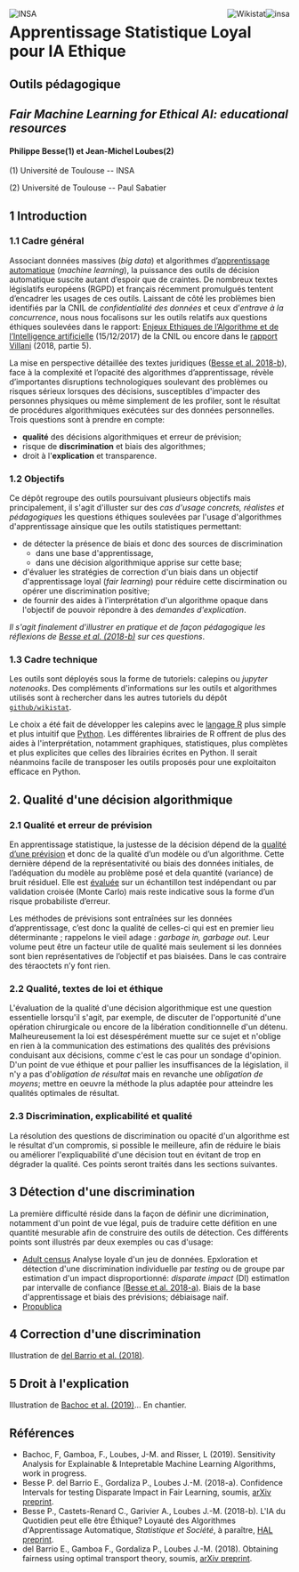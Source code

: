 <a href="http://www.insa-toulouse.fr/" ><img src="http://www.math.univ-toulouse.fr/~besse/Wikistat/Images/Logo_INSAvilletoulouse-RVB.png" style="float:left; max-width: 130px; display: inline" alt="INSA"/></a> 
<a href="http://www.univ-tlse3.fr/" ><img src="http://www.univ-tlse3.fr/medias/photo/ut3pres_logoq_1372757033342.jpg?ID_FICHE=49702" style="float:right; max-width: 250px; display: inline"  alt="insa"/></a>
<a href="http://wikistat.fr/" ><img src="http://www.math.univ-toulouse.fr/~besse/Wikistat/Images/wikistat.jpg" style="float:right; max-width: 250px; display: inline"  alt="Wikistat"/></a>

# Apprentissage Statistique Loyal pour IA Ethique
## Outils pédagogique

## *Fair Machine Learning for Ethical AI: educational resources*


#### Philippe Besse(1) et Jean-Michel Loubes(2)

(1) Université de Toulouse -- INSA

(2) Université de Toulouse -- Paul Sabatier

## 1 Introduction
### 1.1 Cadre général
Associant données massives (*big data*) et algorithmes d’[apprentissage automatique](https://github.com/wikistat/Apprentissage) (*machine learning*), la puissance des outils de décision automatique suscite autant d’espoir que de craintes. De nombreux textes législatifs européens (RGPD) et français récemment promulgués tentent d’encadrer les usages de ces outils. Laissant de côté les problèmes bien identifiés par la CNIL de *confidentialité des données*  et ceux d’*entrave à la concurrence*, nous nous focalisons sur les outils relatifs aux questions éthiques soulevées dans le rapport: [Enjeux Ethiques de l’Algorithme et de l’Intelligence artificielle](https://www.cnil.fr/fr/comment-permettre-lhomme-de-garder-la-main-rapport-sur-les-enjeux-ethiques-des-algorithmes-et-de) (15/12/2017) de la CNIL ou encore dans le [rapport Villani](https://www.aiforhumanity.fr/pdfs/9782111457089_Rapport_Villani_accessible.pdf) (2018, partie 5).

 La mise en perspective détaillée des textes juridiques ([Besse et al. 2018-b](https://hal.archives-ouvertes.fr/hal-01886699v1)), face à la complexité et l’opacité des algorithmes d’apprentissage, révèle d’importantes disruptions technologiques soulevant des problèmes ou risques sérieux lorsques des décisions, susceptibles d'impacter des personnes physiques ou même simplement de les profiler, sont le résultat de procédures algorithmiques exécutées sur des données personnelles. Trois questions sont à prendre en compte:
 
- **qualité** des décisions algorithmiques et erreur de prévision;
- risque de **discrimination** et biais des algorithmes;
- droit à l'**explication**  et transparence.


### 1.2 Objectifs

Ce dépôt regroupe des outils poursuivant plusieurs objectifs mais principalement, il s'agit d'illuster sur des *cas d'usage concrets, réalistes et pédagogiques* les questions éthiques soulevées par l'usage d'algorithmes d'apprentissage ainsique que les outils statistiques permettant: 

- de détecter la présence de biais et donc des sources de discrimination
   - dans une base d'apprentissage,
   - dans une décision algorithmique apprise sur cette base;
- d'évaluer les stratégies de correction d'un biais dans un objectif d'apprentissage loyal (*fair learning*) pour réduire cette discirmination ou opérer une discrimination positive;
- de fournir des aides à l'interprétation d'un algorithme opaque dans l'objectif de pouvoir répondre à des *demandes d'explication*.

*Il s'agit finalement d'illustrer en pratique et de façon pédagogique les réflexions de [Besse et al. (2018-b)](https://hal.archives-ouvertes.fr/hal-01886699v1) sur ces questions*. 

### 1.3 Cadre technique
Les outils sont déployés sous la forme de tutoriels: calepins ou *jupyter notenooks*. Des compléments d'informations sur les outils et algorithmes utilisés sont à rechercher dans les autres tutoriels du dépôt [`github/wikistat`](https://github.com/wikistat). 

Le choix a été fait de développer les calepins avec le [langage R](https://github.com/wikistat/Intro-R) plus simple et plus intuitif que [Python](https://github.com/wikistat/Intro-Python). Les différentes librairies de R offrent de plus des aides à l'interprétation, notamment graphiques, statistiques, plus complètes et plus explicites que celles des librairies écrites en Python. Il serait néanmoins facile de transposer les outils proposés pour une exploitaiton efficace en Python.

## 2. Qualité d'une décision algorithmique
### 2.1 Qualité et erreur de prévision
En apprentissage statistique, la justesse de la décision dépend de la [qualité d’une prévision](http://wikistat.fr/pdf/st-m-app-risque.pdf) et donc de la qualité d’un modèle ou d’un algorithme. Cette dernière dépend de la représentativité ou biais des données initiales, de l’adéquation du modèle au problème posé et dela quantité (variance) de bruit résiduel. Elle est [évaluée](http://wikistat.fr/pdf/st-m-app-risque.pdf) sur un échantillon test indépendant ou par validation croisée (Monte Carlo) mais reste indicative sous la forme d’un risque probabiliste d’erreur.

Les méthodes de prévisions sont entraînées sur les données d’apprentissage, c’est donc la qualité de celles-ci qui est en premier lieu déterminante ; rappelons le vieil adage : *garbage in, garbage out*. Leur volume peut être un facteur utile de qualité mais seulement si les données sont bien représentatives de l’objectif et pas biaisées. Dans le cas contraire des téraoctets n’y font rien.

### 2.2 Qualité, textes de loi et éthique
L'évaluation de la qualité d'une décision algorithmique est une question essentielle lorsqu'il s'agit, par exemple, de discuter de l'opportunité d'une opération chirurgicale ou encore de la libération conditionnelle d'un détenu. Malheureusement la loi est désespérément muette sur ce sujet et n'oblige en rien à la communication des estimations des qualités des prévisions conduisant aux décisions, comme c'est le cas pour un sondage d'opinion. D'un point de vue éthique et pour pallier les insuffisances de la législation, il n'y a pas d'*obligation de résultat* mais en revanche une *obligation de moyens*; mettre en oeuvre la méthode la plus adaptée pour atteindre les qualités optimales de résultat. 

### 2.3 Discrimination, explicabilité et qualité
La résolution des questions de discrimination ou opacité d'un algorithme  est le résultat d'un compromis, si possible le meilleure, afin de réduire le biais ou améliorer l'expliquabilité d'une décision tout en évitant de trop en dégrader la qualité. Ces points seront traités dans les sections suivantes. 

## 3 Détection d'une discrimination
La première difficulté réside dans la façon de définir une dicrimination, notamment d'un point de vue légal, puis de traduire cette défition en une quantité mesurable afin de construire des outils de détection. Ces différents points sont illustrés par deux exemples ou cas d'usage:

- [Adult census]() Analyse loyale d'un jeu de données. Epxloration et  détection d'une discrimination individuelle par *testing* ou de groupe par estimation d'un impact disproportionné: *disparate impact* (DI) estimatIon par intervalle de confiance [(Besse et al. 2018-a)](https://arxiv.org/abs/1807.06362). Biais de la base d'apprentissage et biais des prévisions; débiaisage naïf.
- [Propublica]() 

## 4 Correction d'une discrimination
Illustration de [del Barrio et al. (2018)](https://arxiv.org/pdf/1806.03195).

## 5 Droit à l'explication
Illustration de [Bachoc et al. (2019)]()... En chantier.

## Références
- Bachoc, F, Gamboa, F., Loubes, J-M. and Risser, L (2019). Sensitivity  Analysis for Explainable & Intepretable Machine Learning Algorithms, work in progress.
- Besse P. del Barrio E., Gordaliza P., Loubes J.-M. (2018-a). Confidence Intervals for testing Disparate Impact in Fair Learning, soumis, [arXiv preprint](https://arxiv.org/abs/1807.06362).
- Besse P., Castets-Renard C., Garivier A., Loubes J.-M. (2018-b). L'IA du Quotidien peut elle être Éthique?  Loyauté des Algorithmes d'Apprentissage Automatique, *Statistique et Société*, à paraître, [HAL preprint](https://hal.archives-ouvertes.fr/hal-01886699v1).
- del Barrio E., Gamboa F., Gordaliza P., Loubes J.-M. (2018). Obtaining fairness using optimal transport theory, soumis, [arXiv preprint](https://arxiv.org/pdf/1806.03195).

